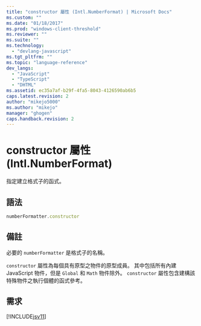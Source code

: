```yaml
---
title: "constructor 屬性 (Intl.NumberFormat) | Microsoft Docs"
ms.custom: ""
ms.date: "01/18/2017"
ms.prod: "windows-client-threshold"
ms.reviewer: ""
ms.suite: ""
ms.technology: 
  - "devlang-javascript"
ms.tgt_pltfrm: ""
ms.topic: "language-reference"
dev_langs: 
  - "JavaScript"
  - "TypeScript"
  - "DHTML"
ms.assetid: ec35a7af-b29f-4fa5-8043-4126590ab6b5
caps.latest.revision: 2
author: "mikejo5000"
ms.author: "mikejo"
manager: "ghogen"
caps.handback.revision: 2
---
```

# constructor 屬性 (Intl.NumberFormat)
指定建立格式子的函式。  
  
## 語法  
  
```javascript  
numberFormatter.constructor  
```  
  
## 備註  
 必要的 `numberFormatter` 是格式子的名稱。  
  
 `constructor` 屬性為每個具有原型之物件的原型成員。  其中包括所有內建 JavaScript 物件，但是 `Global` 和 `Math` 物件除外。  `constructor` 屬性包含建構該特殊物件之執行個體的函式參考。  
  
## 需求  
 [!INCLUDE[jsv11](../../javascript/reference/includes/jsv11-md.md)]